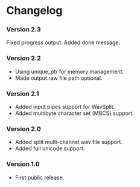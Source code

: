 ﻿# Changelog

### Version 2.3

Fixed progress output.
Added done message.

### Version 2.2

- Using unique_ptr for memory management.
- Made output.raw file path optional.

### Version 2.1

- Added input pipes support for WavSplit.
- Added multibyte character set (MBCS) support.

### Version 2.0

- Added split multi-channel wav file support.
- Added full unicode support.

### Version 1.0

- First public release.
